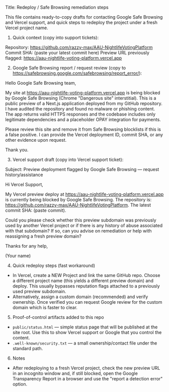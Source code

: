 Title: Redeploy / Safe Browsing remediation steps

This file contains ready-to-copy drafts for contacting Google Safe Browsing and Vercel support, and quick steps to redeploy the project under a fresh Vercel project name.

1) Quick context (copy into support tickets):

Repository: https://github.com/razzy-max/AAU-NightlifeVotingPlatform
Commit SHA: (paste your latest commit here)
Preview URL previously flagged: https://aau-nightlife-voting-platform.vercel.app

2) Google Safe Browsing report / request review (copy to https://safebrowsing.google.com/safebrowsing/report_error/):

Hello Google Safe Browsing team,

My site at https://aau-nightlife-voting-platform.vercel.app is being blocked by Google Safe Browsing (Chrome "Dangerous site" interstitial). This is a public preview of a Next.js application deployed from my GitHub repository. I have audited the repository and found no malware or phishing content. The app returns valid HTTPS responses and the codebase includes only legitimate dependencies and a placeholder OPAY integration for payments.

Please review this site and remove it from Safe Browsing blocklists if this is a false positive. I can provide the Vercel deployment ID, commit SHA, or any other evidence upon request.

Thank you.

3) Vercel support draft (copy into Vercel support ticket):

Subject: Preview deployment flagged by Google Safe Browsing — request history/assistance

Hi Vercel Support,

My Vercel preview deploy at https://aau-nightlife-voting-platform.vercel.app is currently being blocked by Google Safe Browsing. The repository is: https://github.com/razzy-max/AAU-NightlifeVotingPlatform. The latest commit SHA: (paste commit).

Could you please check whether this preview subdomain was previously used by another Vercel project or if there is any history of abuse associated with that subdomain? If so, can you advise on remediation or help with reassigning a fresh preview domain?

Thanks for any help,

(Your name)

4) Quick redeploy steps (fast workaround)

- In Vercel, create a NEW Project and link the same GitHub repo. Choose a different project name (this yields a different preview domain) and deploy. This usually bypasses reputation flags attached to a previously used preview subdomain.
- Alternatively, assign a custom domain (recommended) and verify ownership. Once verified you can request Google review for the custom domain which is faster to clear.

5) Proof-of-control artifacts added to this repo

- `public/status.html` — simple status page that will be published at the site root. Use this to show Vercel support or Google that you control the content.
- `.well-known/security.txt` — a small ownership/contact file under the standard path.

6) Notes

- After redeploying to a fresh Vercel project, check the new preview URL in an incognito window and, if still blocked, open the Google Transparency Report in a browser and use the "report a detection error" option.

